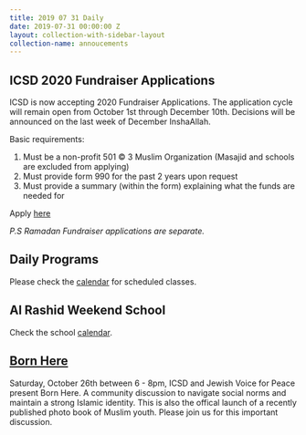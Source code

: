 ```yaml
---
title: 2019 07 31 Daily
date: 2019-07-31 00:00:00 Z
layout: collection-with-sidebar-layout
collection-name: annoucements
---
```


## ICSD 2020 Fundraiser Applications
ICSD is now accepting 2020 Fundraiser Applications. The application cycle will remain open from October 1st through December 10th. Decisions will be announced on the last week of December InshaAllah.

Basic requirements:
 1. Must be a non-profit 501 © 3 Muslim Organization (Masajid and schools are excluded from applying)
 1. Must provide form 990 for the past 2 years upon request
 1. Must provide a summary (within the form) explaining what the funds are needed for

Apply [here](https://docs.google.com/forms/d/e/1FAIpQLScJDjZEHeH3f1CJTkYy9P_Sz3GICXuevHICvQR6Vxr7qrgbhw/viewform)

*P.S Ramadan Fundraiser applications are separate.*

## Daily Programs
Please check the [calendar](http://www.icsd.org/calendar) for scheduled classes.

## Al Rashid Weekend School
Check the school [calendar](https://www.icsd.org/events/2019-2020-alrashid-school-calendar).

## [Born Here](https://www.icsd.org/events/born-here)
Saturday, October 26th between 6 - 8pm, ICSD and Jewish Voice for Peace present Born Here. A community discussion to navigate social norms and maintain a strong Islamic identity. This is also the offical launch of a recently published photo book of Muslim youth. Please join us for this important discussion.
